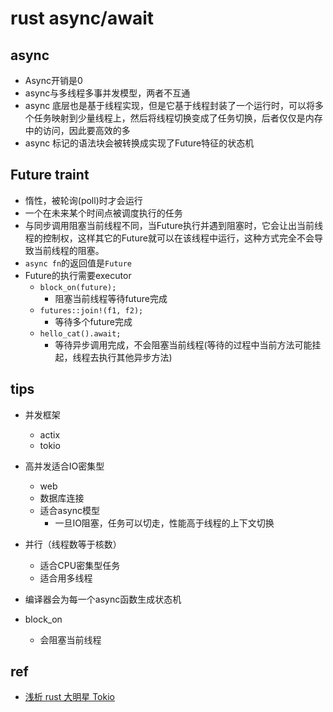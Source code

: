 # rust async/await

## async
+ Async开销是0
+ async与多线程多事并发模型，两者不互通
+ async 底层也是基于线程实现，但是它基于线程封装了一个运行时，可以将多个任务映射到少量线程上，然后将线程切换变成了任务切换，后者仅仅是内存中的访问，因此要高效的多
+ async 标记的语法块会被转换成实现了Future特征的状态机

## Future traint
+ 惰性，被轮询(poll)时才会运行
+ 一个在未来某个时间点被调度执行的任务
+ 与同步调用阻塞当前线程不同，当Future执行并遇到阻塞时，它会让出当前线程的控制权，这样其它的Future就可以在该线程中运行，这种方式完全不会导致当前线程的阻塞。
+ `async fn`的返回值是`Future`
+ Future的执行需要executor
    + `block_on(future);`
        + 阻塞当前线程等待future完成
    + `futures::join!(f1, f2);`
        + 等待多个future完成 
    + `hello_cat().await;`
        + 等待异步调用完成，不会阻塞当前线程(等待的过程中当前方法可能挂起，线程去执行其他异步方法)








## tips
+ 并发框架
    + actix
    + tokio

+ 高并发适合IO密集型
    + web
    + 数据库连接
    + 适合async模型
        + 一旦IO阻塞，任务可以切走，性能高于线程的上下文切换

+ 并行（线程数等于核数）
    + 适合CPU密集型任务
    + 适合用多线程

+ 编译器会为每一个async函数生成状态机

+ block_on
    + 会阻塞当前线程

## ref
+ [浅析 rust 大明星 Tokio](https://zhuanlan.zhihu.com/p/1923366370063660292)